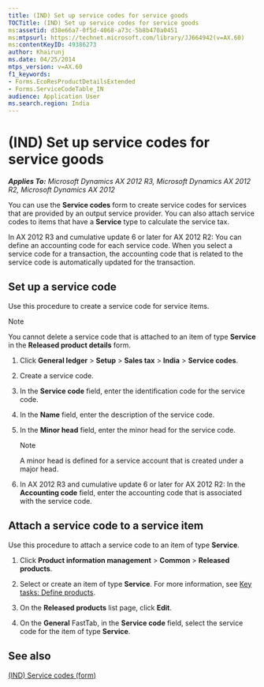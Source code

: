 ```yaml
---
title: (IND) Set up service codes for service goods
TOCTitle: (IND) Set up service codes for service goods
ms:assetid: d38e66a7-0f5d-4068-a73c-5b8b470a0451
ms:mtpsurl: https://technet.microsoft.com/library/JJ664942(v=AX.60)
ms:contentKeyID: 49386273
author: Khairunj
ms.date: 04/25/2014
mtps_version: v=AX.60
f1_keywords:
- Forms.EcoResProductDetailsExtended
- Forms.ServiceCodeTable_IN
audience: Application User
ms.search.region: India
---
```


# (IND) Set up service codes for service goods 


_**Applies To:** Microsoft Dynamics AX 2012 R3, Microsoft Dynamics AX 2012 R2, Microsoft Dynamics AX 2012_

You can use the **Service codes** form to create service codes for services that are provided by an output service provider. You can also attach service codes to items that have a **Service** type to calculate the service tax.

In AX 2012 R3 and cumulative update 6 or later for AX 2012 R2: You can define an accounting code for each service code. When you select a service code for a transaction, the accounting code that is related to the service code is automatically updated for the transaction.

## Set up a service code

Use this procedure to create a service code for service items.


> [!NOTE]
> <P>You cannot delete a service code that is attached to an item of type <STRONG>Service</STRONG> in the <STRONG>Released product details</STRONG> form.</P>



1.  Click **General ledger** \> **Setup** \> **Sales tax** \> **India** \> **Service codes**.

2.  Create a service code.

3.  In the **Service code** field, enter the identification code for the service code.

4.  In the **Name** field, enter the description of the service code.

5.  In the **Minor head** field, enter the minor head for the service code.
    

    > [!NOTE]
    > <P>A minor head is defined for a service account that is created under a major head.</P>



6.  In AX 2012 R3 and cumulative update 6 or later for AX 2012 R2: In the **Accounting code** field, enter the accounting code that is associated with the service code.

## Attach a service code to a service item

Use this procedure to attach a service code to an item of type **Service**.

1.  Click **Product information management** \> **Common** \> **Released products**.

2.  Select or create an item of type **Service**. For more information, see [Key tasks: Define products](key-tasks-define-products.md).

3.  On the **Released products** list page, click **Edit**.

4.  On the **General** FastTab, in the **Service code** field, select the service code for the item of type **Service**.

## See also

[(IND) Service codes (form)](https://technet.microsoft.com/library/jj664830\(v=ax.60\))

  


